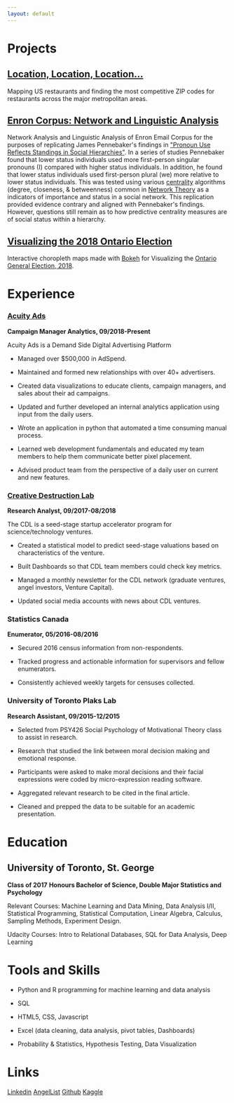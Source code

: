 ```yaml
---
layout: default
---
```


# Projects

## [Location, Location, Location...](http://rpubs.com/ben_tice/restzipcodes)

Mapping US restaurants and finding the most competitive ZIP codes for restaurants across the major metropolitan areas.

## [Enron Corpus: Network and Linguistic Analysis](Enron_Article.md)

Network Analysis and Linguistic Analysis of Enron Email Corpus for the purposes of replicating James Pennebaker's findings in ["Pronoun Use Reflects Standings in Social Hierarchies"](http://citeseerx.ist.psu.edu/viewdoc/download?doi=10.1.1.904.6689&rep=rep1&type=pdf). In a series of studies Pennebaker found that lower status individuals used more first-person singular pronouns (I) compared with higher status individuals. In addition, he found that lower status individuals used first-person plural (we) more relative to lower status individuals. This was tested using various [centrality](https://en.wikipedia.org/wiki/Centrality) algorithms (degree, closeness, & betweenness) common in [Network Theory](https://en.wikipedia.org/wiki/Network_theory)  as a indicators of importance and status in a social network. This replication provided evidence contrary and aligned with Pennebaker's findings. However, questions still remain as to how predictive centrality measures are of social status within a hierarchy.

## [Visualizing the 2018 Ontario Election](Elections_Article.md)

Interactive choropleth maps made with [Bokeh](https://bokeh.pydata.org/en/latest/) for Visualizing the [Ontario General Election, 2018](https://en.wikipedia.org/wiki/Ontario_general_election,_2018).


# Experience

### [Acuity Ads](https://www.acuityads.com/)
**Campaign Manager Analytics, 09/2018-Present**

Acuity Ads is a Demand Side Digital Advertising Platform 

* Managed over $500,000 in AdSpend.

* Maintained and formed new relationships with over 40+ advertisers.

* Created data visualizations to educate clients, campaign managers, and sales about their ad campaigns.

* Updated and further developed an internal analytics application using input from the daily users.

* Wrote an application in python that automated a time consuming manual process.

* Learned web development fundamentals and educated my team members to help them communicate better pixel placement.

* Advised product team from the perspective of a daily user on current and new features.


### [Creative Destruction Lab](https://www.creativedestructionlab.com/)
**Research Analyst, 09/2017-08/2018**

The CDL is a seed-stage startup accelerator program for science/technology ventures.

* Created a statistical model to predict seed-stage valuations based on characteristics of the venture.

* Built Dashboards so that CDL team members could check key metrics.

* Managed a monthly newsletter for the CDL network (graduate ventures, angel investors, Venture Capital).

* Updated social media accounts with news about CDL ventures.

### Statistics Canada
**Enumerator, 05/2016-08/2016**

* Secured 2016 census information from non-respondents. 

* Tracked progress and actionable information for supervisors and fellow enumerators. 

* Consistently achieved weekly targets for censuses collected. 


### University of Toronto Plaks Lab
**Research Assistant, 09/2015-12/2015**

* Selected from PSY426 Social Psychology of Motivational Theory class to assist in research.

* Research that studied the link between moral decision making and emotional response. 

* Participants were asked to make moral decisions and their facial expressions were coded by micro-expression reading software.

* Aggregated relevant research to be cited in the final article.

* Cleaned and prepped the data to be suitable for an academic presentation.

# Education
## University of Toronto, St. George
**Class of 2017**
**Honours Bachelor of Science, Double Major Statistics and Psychology**

Relevant Courses: Machine Learning and Data Mining, Data Analysis I/II, Statistical Programming, Statistical Computation, Linear Algebra, Calculus, Sampling Methods, Experiment Design.

Udacity Courses: Intro to Relational Databases, SQL for Data Analysis, Deep Learning

# Tools and Skills

* Python and R programming for machine learning and data analysis 

* SQL

* HTML5, CSS, Javascript

* Excel (data cleaning, data analysis, pivot tables, Dashboards)

* Probability & Statistics, Hypothesis Testing, Data Visualization

# Links

[Linkedin](https://www.linkedin.com/in/ben-tice/)	[AngelList](https://angel.co/ben-tice)	[Github](https://github.com/bentice)	[Kaggle](https://www.kaggle.com/bentice)